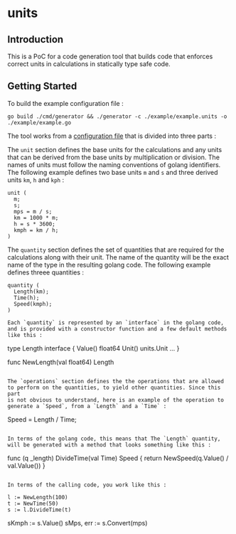 # units

## Introduction

This is a PoC for a code generation tool that builds code that enforces correct units in calculations in statically type safe code.

## Getting Started

To build the example configuration file :

```
go build ./cmd/generator && ./generator -c ./example/example.units -o ./example/example.go
```

The tool works from a [configuration file](./example/example.units) that is divided into three parts :

The `unit` section defines the base units for the calculations and any units that can be derived from the base units by multiplication or division.
The names of units must follow the naming conventions of golang identifiers.
The following example defines two base units `m` and `s` and three derived units `km`, `h` and `kph` :

```
unit (
  m;
  s;
  mps = m / s;
  km = 1000 * m;
  h = s * 3600;
  kmph = km / h;
)
```

The `quantity` section defines the set of quantities that are required for the calculations along with their unit. The name of the quantity will
be the exact name of the type in the resulting golang code.
The following example defines threee quantities :

```
quantity (
  Length(km);
  Time(h);
  Speed(kmph);
)

Each `quantity` is represented by an `interface` in the golang code, and is provided with a constructor function and a few default methods
like this :

```
type Length  interface {
  Value() float64
  Unit() units.Unit
  ...
}

func NewLength(val float64) Length
```

The `operations` section defines the the operations that are allowed to perform on the quantities, to yield other quantities. Since this part
is not obvious to understand, here is an example of the operation to generate a `Speed`, from a `Length` and a `Time` :

```
Speed = Length / Time;
```

In terms of the golang code, this means that The `Length` quantity, will be generated with a method that looks something like this :

```
func (q _length) DivideTime(val Time) Speed {
	return NewSpeed(q.Value() / val.Value())
}
```

In terms of the calling code, you work like this :

```
	l := NewLength(100)
	t := NewTime(50)
	s := l.DivideTime(t)
  sKmph := s.Value()
  sMps, err := s.Convert(mps)
```

